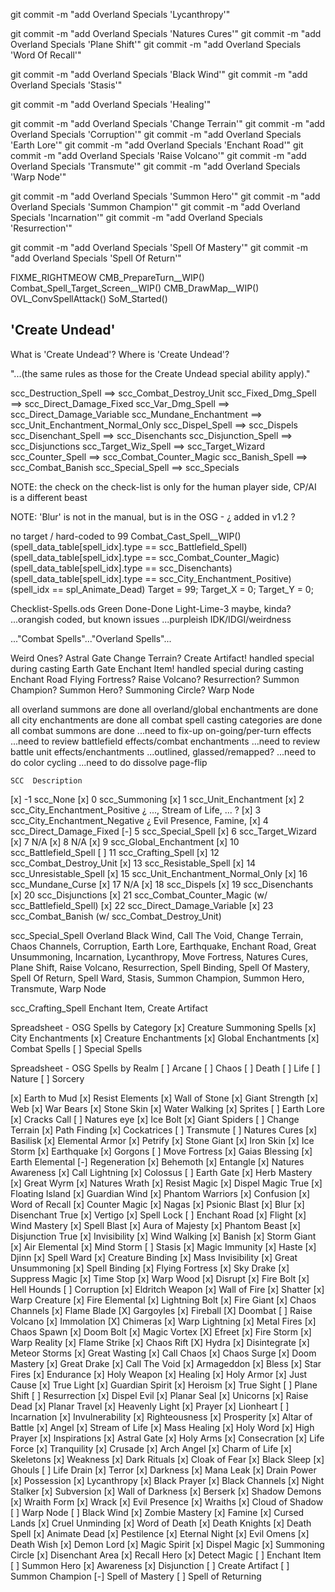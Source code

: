 
git commit -m "add Overland Specials 'Lycanthropy'"

git commit -m "add Overland Specials 'Natures Cures'"
git commit -m "add Overland Specials 'Plane Shift'"
git commit -m "add Overland Specials 'Word Of Recall'"

git commit -m "add Overland Specials 'Black Wind'"
git commit -m "add Overland Specials 'Stasis'"

git commit -m "add Overland Specials 'Healing'"

git commit -m "add Overland Specials 'Change Terrain'"
git commit -m "add Overland Specials 'Corruption'"
git commit -m "add Overland Specials 'Earth Lore'"
git commit -m "add Overland Specials 'Enchant Road'"
git commit -m "add Overland Specials 'Raise Volcano'"
git commit -m "add Overland Specials 'Transmute'"
git commit -m "add Overland Specials 'Warp Node'"

git commit -m "add Overland Specials 'Summon Hero'"
git commit -m "add Overland Specials 'Summon Champion'"
git commit -m "add Overland Specials 'Incarnation'"
git commit -m "add Overland Specials 'Resurrection'"

git commit -m "add Overland Specials 'Spell Of Mastery'"
git commit -m "add Overland Specials 'Spell Of Return'"


FIXME_RIGHTMEOW
CMB_PrepareTurn__WIP()
Combat_Spell_Target_Screen__WIP()
CMB_DrawMap__WIP()
OVL_ConvSpellAttack()
SoM_Started()



## 'Create Undead'
What is 'Create Undead'?
Where is 'Create Undead'?

"...(the same rules as those for the Create Undead special ability apply)."



scc_Destruction_Spell    ==>  scc_Combat_Destroy_Unit
scc_Fixed_Dmg_Spell      ==>  scc_Direct_Damage_Fixed
scc_Var_Dmg_Spell        ==>  scc_Direct_Damage_Variable
scc_Mundane_Enchantment  ==>  scc_Unit_Enchantment_Normal_Only
scc_Dispel_Spell         ==>  scc_Dispels
scc_Disenchant_Spell     ==>  scc_Disenchants
scc_Disjunction_Spell    ==>  scc_Disjunctions
scc_Target_Wiz_Spell     ==>  scc_Target_Wizard
scc_Counter_Spell        ==>  scc_Combat_Counter_Magic
scc_Banish_Spell         ==>  scc_Combat_Banish
scc_Special_Spell        ==>  scc_Specials

NOTE: the check on the check-list is only for the human player side, CP/AI is a different beast

NOTE: 'Blur' is not in the manual, but is in the OSG - ¿ added in v1.2 ?



no target / hard-coded to 99
Combat_Cast_Spell__WIP()
    (spell_data_table[spell_idx].type == scc_Battlefield_Spell)
    (spell_data_table[spell_idx].type == scc_Combat_Counter_Magic)
    (spell_data_table[spell_idx].type == scc_Disenchants)
    (spell_data_table[spell_idx].type == scc_City_Enchantment_Positive)
    (spell_idx == spl_Animate_Dead)
Target = 99;  Target_X = 0;  Target_Y = 0;



Checklist-Spells.ods
Green   Done-Done
Light-Lime-3    maybe, kinda?
...orangish     coded, but known issues
...purpleish    IDK/IDGI/weirdness

..."Combat Spells"..."Overland Spells"...



Weird Ones?
    Astral Gate
    Change Terrain?
    Create Artifact!    handled special during casting
    Earth Gate
    Enchant Item!       handled special during casting
    Enchant Road
    Flying Fortress?
    Raise Volcano?
    Resurrection?
    Summon Champion?
    Summon Hero?
    Summoning Circle?
    Warp Node



all overland summons are done
all overland/global enchantments are done
all city enchantments are done
all combat spell casting categories are done
all combat summons are done
...need to fix-up on-going/per-turn effects
...need to review battlefield effects/combat enchantments
...need to review battle unit effects/enchantments ...outlined, glassed/remapped?
...need to do color cycling
...need to do dissolve page-flip

    SCC  Description
[x]  -1  scc_None
[x]   0  scc_Summoning
[x]   1  scc_Unit_Enchantment
[x]   2  scc_City_Enchantment_Positive       ¿ ..., Stream of Life, ... ?
[x]   3  scc_City_Enchantment_Negative      ¿ Evil Presence, Famine, 
[x]   4  scc_Direct_Damage_Fixed
[-]   5  scc_Special_Spell
[x]   6  scc_Target_Wizard
[x]   7  N/A
[x]   8  N/A
[x]   9  scc_Global_Enchantment
[x]  10  scc_Battlefield_Spell
[ ]  11  scc_Crafting_Spell
[x]  12  scc_Combat_Destroy_Unit
[x]  13  scc_Resistable_Spell
[x]  14  scc_Unresistable_Spell
[x]  15  scc_Unit_Enchantment_Normal_Only
[x]  16  scc_Mundane_Curse
[x]  17  N/A
[x]  18  scc_Dispels
[x]  19  scc_Disenchants
[x]  20  scc_Disjunctions
[x]  21  scc_Combat_Counter_Magic  (w/ scc_Battlefield_Spell)
[x]  22  scc_Direct_Damage_Variable
[x]  23  scc_Combat_Banish  (w/ scc_Combat_Destroy_Unit)

scc_Special_Spell
    Overland
        Black Wind, Call The Void, Change Terrain, Chaos Channels, Corruption, Earth Lore, Earthquake, Enchant Road, Great Unsummoning, Incarnation, Lycanthropy, Move Fortress, Natures Cures, Plane Shift, Raise Volcano, Resurrection, Spell Binding, Spell Of Mastery, Spell Of Return, Spell Ward, Stasis, Summon Champion, Summon Hero, Transmute, Warp Node

scc_Crafting_Spell
    Enchant Item, Create Artifact



Spreadsheet - OSG Spells by Category
[x] Creature Summoning Spells
[x] City Enchantments
[x] Creature Enchantments
[x] Global Enchantments
[x] Combat Spells
[ ] Special Spells

Spreadsheet - OSG Spells by Realm
[ ] Arcane
[ ] Chaos
[ ] Death
[ ] Life
[ ] Nature
[ ] Sorcery



[x] Earth to Mud
[x] Resist Elements
[x] Wall of Stone
[x] Giant Strength
[x] Web
[x] War Bears
[x] Stone Skin
[x] Water Walking
[x] Sprites
[ ] Earth Lore
[x] Cracks Call
[ ] Natures eye
[x] Ice Bolt
[x] Giant Spiders
[ ] Change Terrain
[x] Path Finding
[x] Cockatrices
[ ] Transmute
[ ] Natures Cures
[x] Basilisk
[x] Elemental Armor
[x] Petrify
[x] Stone Giant
[x] Iron Skin
[x] Ice Storm
[x] Earthquake
[x] Gorgons
[ ] Move Fortress
[x] Gaias Blessing
[x] Earth Elemental
[-] Regeneration
[x] Behemoth
[x] Entangle
[x] Natures Awareness
[x] Call Lightning
[x] Colossus
[ ] Earth Gate
[x] Herb Mastery
[x] Great Wyrm
[x] Natures Wrath
[x] Resist Magic
[x] Dispel Magic True
[x] Floating Island
[x] Guardian Wind
[x] Phantom Warriors
[x] Confusion
[x] Word of Recall
[x] Counter Magic
[x] Nagas
[x] Psionic Blast
[x] Blur
[x] Disenchant True
[x] Vertigo
[x] Spell Lock
[ ] Enchant Road
[x] Flight
[x] Wind Mastery
[x] Spell Blast
[x] Aura of Majesty
[x] Phantom Beast
[x] Disjunction True
[x] Invisibility
[x] Wind Walking
[x] Banish
[x] Storm Giant
[x] Air Elemental
[x] Mind Storm
[ ] Stasis
[x] Magic Immunity
[x] Haste
[x] Djinn
[x] Spell Ward
[x] Creature Binding
[x] Mass Invisibility
[x] Great Unsummoning
[x] Spell Binding
[x] Flying Fortress
[x] Sky Drake
[x] Suppress Magic
[x] Time Stop
[x] Warp Wood
[x] Disrupt
[x] Fire Bolt
[x] Hell Hounds
[ ] Corruption
[x] Eldritch Weapon
[x] Wall of Fire
[x] Shatter
[x] Warp Creature
[x] Fire Elemental
[x] Lightning Bolt
[x] Fire Giant
[x] Chaos Channels
[x] Flame Blade
[X] Gargoyles
[x] Fireball
[X] Doombat
[ ] Raise Volcano
[x] Immolation
[X] Chimeras
[x] Warp Lightning
[x] Metal Fires
[x] Chaos Spawn
[x] Doom Bolt
[x] Magic Vortex
[X] Efreet
[x] Fire Storm
[x] Warp Reality
[x] Flame Strike
[x] Chaos Rift
[X] Hydra
[x] Disintegrate
[x] Meteor Storms
[x] Great Wasting
[x] Call Chaos
[x] Chaos Surge
[x] Doom Mastery
[x] Great Drake
[x] Call The Void
[x] Armageddon
[x] Bless
[x] Star Fires
[x] Endurance
[x] Holy Weapon
[x] Healing
[x] Holy Armor
[x] Just Cause
[x] True Light
[x] Guardian Spirit
[x] Heroism
[x] True Sight
[ ] Plane Shift
[ ] Resurrection
[x] Dispel Evil
[x] Planar Seal
[x] Unicorns
[x] Raise Dead
[x] Planar Travel
[x] Heavenly Light
[x] Prayer
[x] Lionheart
[ ] Incarnation
[x] Invulnerability
[x] Righteousness
[x] Prosperity
[x] Altar of Battle
[x] Angel
[x] Stream of Life
[x] Mass Healing
[x] Holy Word
[x] High Prayer
[x] Inspirations
[x] Astral Gate
[x] Holy Arms
[x] Consecration
[x] Life Force
[x] Tranquility
[x] Crusade
[x] Arch Angel
[x] Charm of Life
[x] Skeletons
[x] Weakness
[x] Dark Rituals
[x] Cloak of Fear
[x] Black Sleep
[x] Ghouls
[ ] Life Drain
[x] Terror
[x] Darkness
[x] Mana Leak
[x] Drain Power
[x] Possession
[x] Lycanthropy
[x] Black Prayer
[x] Black Channels
[x] Night Stalker
[x] Subversion
[x] Wall of Darkness
[x] Berserk
[x] Shadow Demons
[x] Wraith Form
[x] Wrack
[x] Evil Presence
[x] Wraiths
[x] Cloud of Shadow
[ ] Warp Node
[ ] Black Wind
[x] Zombie Mastery
[x] Famine
[x] Cursed Lands
[x] Cruel Unminding
[x] Word of Death
[x] Death Knights
[x] Death Spell
[x] Animate Dead
[x] Pestilence
[x] Eternal Night
[x] Evil Omens
[x] Death Wish
[x] Demon Lord
[x] Magic Spirit
[x] Dispel Magic
[x] Summoning Circle
[x] Disenchant Area
[x] Recall Hero
[x] Detect Magic
[ ] Enchant Item
[ ] Summon Hero
[x] Awareness
[x] Disjunction
[ ] Create Artifact
[ ] Summon Champion
[-] Spell of Mastery
[ ] Spell of Returning
